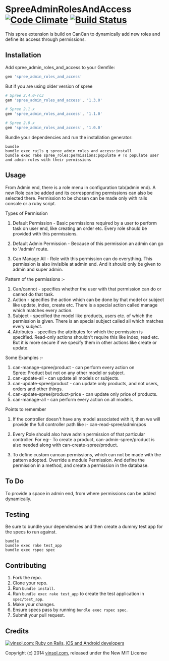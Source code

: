 SpreeAdminRolesAndAccess [![Code Climate](https://codeclimate.com/github/vinsol/spree_admin_roles_and_access.png)](https://codeclimate.com/github/vinsol/spree_admin_roles_and_access) [![Build Status](https://travis-ci.org/vinsol/spree_admin_roles_and_access.png?branch=master)](https://travis-ci.org/vinsol/spree_admin_roles_and_access)
========================

This spree extension is build on CanCan to dynamically add new roles and define its access through permissions.

Installation
------------

Add spree_admin_roles_and_access to your Gemfile:

```ruby
gem 'spree_admin_roles_and_access'
```

But if you are using older version of spree


```ruby
# Spree 2.4.0-rc3
gem 'spree_admin_roles_and_access', '1.3.0'
```


```ruby
# Spree 2.1.x
gem 'spree_admin_roles_and_access', '1.1.0'
```

```ruby
# Spree 2.0.x
gem 'spree_admin_roles_and_access', '1.0.0'
```

Bundle your dependencies and run the installation generator:

```shell
bundle
bundle exec rails g spree_admin_roles_and_access:install
bundle exec rake spree_roles:permissions:populate # To populate user and admin roles with their permissions
```

Usage
-----

From Admin end, there is a role menu in configuration tab(admin end).
A new Role can be added and its corresponding permissions can also be selected there.
Permission to be chosen can be made only with rails console or a ruby script.

Types of Permission

  1. Default Permission - Basic permissions required by a user to perform task on user end, like creating an order etc. Every role should be provided with this permissions.

  2. Default Admin Permission - Because of this permission an admin can go to '/admin' route.

  3. Can Manage All - Role with this permission can do everything. This permission is also invisible at admin end. And it should only be given to admin and super admin.

Pattern of the permissions :-

  1. Can/cannot - specifies whether the user with that permission can do or cannot do that task.
  2. Action - specifies the action which can be done by that model or subject like update, index, create etc. There is a special action called manage which matches every action.
  3. Subject - specified the model like products, users etc. of which the permission is given. There is an special subject called all which matches every subject.
  4. Attributes - specifies the attributes for which the permission is specified. Read-only actions shouldn't require this like index, read etc. But it is more secure if we specify them in other actions like create or update.

Some Examples :-

  1. can-manage-spree/product - can perform every action on Spree::Product but not on any other model or subject.
  2. can-update-all - can update all models or subjects.
  3. can-update-spree/product - can update only products, and not users, orders and other things.
  4. can-update-spree/product-price - can update only price of products.
  5. can-manage-all - can perform every action on all models.

Points to remember

  1. If the controller doesn't have any model associated with it, then we will provide the full controller path like :-
    can-read-spree/admin/pos

  2. Every Role should also have admin permission of that particular controller. For eg:-
    To create a product, can-admin-spree/product is also needed along with can-create-spree/product.

  3. To define custom cancan permissions, which can not be made with the pattern adopted.
    Override a module Permission. And define the permission in a method, and create a permission in the database.


To Do
-----

  To provide a space in admin end, from where permissions can be added dynamically.

Testing
-------

Be sure to bundle your dependencies and then create a dummy test app for the specs to run against.

```shell
bundle
bundle exec rake test_app
bundle exec rspec spec
```

Contributing
------------

1. Fork the repo.
2. Clone your repo.
3. Run `bundle install`.
4. Run `bundle exec rake test_app` to create the test application in `spec/test_app`.
5. Make your changes.
6. Ensure specs pass by running `bundle exec rspec spec`.
7. Submit your pull request.


Credits
-------

[![vinsol.com: Ruby on Rails, iOS and Android developers](http://vinsol.com/vin_logo.png "Ruby on Rails, iOS and Android developers")](http://vinsol.com)

Copyright (c) 2014 [vinsol.com](http://vinsol.com "Ruby on Rails, iOS and Android developers"), released under the New MIT License
